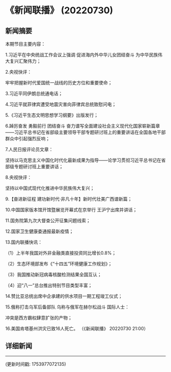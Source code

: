 # 《新闻联播》 (20220730)

## 新闻摘要

本期节目主要内容：

 1.习近平在中央统战工作会议上强调 促进海内外中华儿女团结奋斗 为中华民族伟大复兴汇聚伟力；

 2.央视快评：

牢牢把握新时代爱国统一战线的历史方位和重要使命；

 3.习近平同伊朗总统通电话；

 4.习近平就菲律宾遭受地震灾害向菲律宾总统致慰问电；

 5.《习近平生态文明思想学习纲要》出版发行；

 6.踔厉奋发 勇毅前行 团结奋斗 奋力谱写全面建设社会主义现代化国家崭新篇章——习近平总书记在省部级主要领导干部专题研讨班上的重要讲话在全国各地干部群众中引起强烈反响；

 7.人民日报评论员文章：

坚持以马克思主义中国化时代化最新成果为指导——论学习贯彻习近平总书记在省部级专题研讨班上重要讲话；

 8.央视快评：

坚持以中国式现代化推进中华民族伟大复兴；

 9.【奋进新征程 建功新时代·非凡十年】新时代壮美广西谱新篇；

 10.中国国家版本馆开馆暨展览开幕式在京举行 王沪宁出席并讲话；

 11.国务院第九次大督查公开征集问题线索；

 12.国家卫生健康委通报最新疫情；

 13.国内联播快讯：

 （1）上半年我国对外非金融类直接投资同比增长0.8%；

 （2）生态环境部发布《“十四五”环境健康工作规划》；

 （3）我国推动新冠病毒核酸检测结果全国互认；

 （4）迎“八一”总台推出特别节目类型丰富；

 14.赞比亚总统出席中企承建的供水项目一期工程竣工仪式；

 15.俄称打击乌军后备部队 乌称与俄军在赫尔松战斗 国际人士：

冲突是西方霸权肆意扩张的产物；

 16.美国肯塔基州洪灾已致16人死亡。 （《新闻联播》 20220730 21:00）

## 详细新闻

---

(更新时间戳: 1753977072135)

